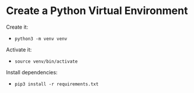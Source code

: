 
# Create a Python Virtual Environment

Create it:
- `python3 -m venv venv`

Activate it:
- `source venv/bin/activate`

Install dependencies:
- `pip3 install -r requirements.txt`


